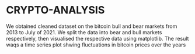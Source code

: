 # CRYPTO-ANALYSIS
We obtained cleaned dataset on the bitcoin bull and bear markets from 2013 to July of 2021. We split the data into bear and bull markets respectively, then visualised the respective data using matplotlib. The result waqs a time series plot shwing 
fluctuations in bitcoin prices over the years
